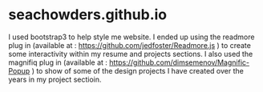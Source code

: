 seachowders.github.io
=====================
I used bootstrap3 to help style me website.  I ended up using the readmore plug in (available at : https://github.com/jedfoster/Readmore.js ) to create some interactivity within my resume and projects sections.  I also used the magnifiq plug in (available at : https://github.com/dimsemenov/Magnific-Popup ) to show of some of the design projects I have created over the years in my project sectioin.
